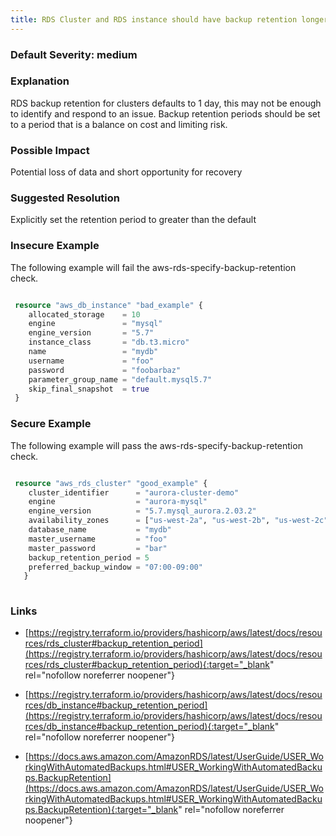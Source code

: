 ```yaml
---
title: RDS Cluster and RDS instance should have backup retention longer than default 1 day
---
```


### Default Severity: <span class="severity medium">medium</span>

### Explanation

RDS backup retention for clusters defaults to 1 day, this may not be enough to identify and respond to an issue. Backup retention periods should be set to a period that is a balance on cost and limiting risk.

### Possible Impact
Potential loss of data and short opportunity for recovery

### Suggested Resolution
Explicitly set the retention period to greater than the default


### Insecure Example

The following example will fail the aws-rds-specify-backup-retention check.
```terraform

 resource "aws_db_instance" "bad_example" {
 	allocated_storage    = 10
 	engine               = "mysql"
 	engine_version       = "5.7"
 	instance_class       = "db.t3.micro"
 	name                 = "mydb"
 	username             = "foo"
 	password             = "foobarbaz"
 	parameter_group_name = "default.mysql5.7"
 	skip_final_snapshot  = true
 }

```



### Secure Example

The following example will pass the aws-rds-specify-backup-retention check.
```terraform

 resource "aws_rds_cluster" "good_example" {
 	cluster_identifier      = "aurora-cluster-demo"
 	engine                  = "aurora-mysql"
 	engine_version          = "5.7.mysql_aurora.2.03.2"
 	availability_zones      = ["us-west-2a", "us-west-2b", "us-west-2c"]
 	database_name           = "mydb"
 	master_username         = "foo"
 	master_password         = "bar"
 	backup_retention_period = 5
 	preferred_backup_window = "07:00-09:00"
   }
 

```



### Links


- [https://registry.terraform.io/providers/hashicorp/aws/latest/docs/resources/rds_cluster#backup_retention_period](https://registry.terraform.io/providers/hashicorp/aws/latest/docs/resources/rds_cluster#backup_retention_period){:target="_blank" rel="nofollow noreferrer noopener"}

- [https://registry.terraform.io/providers/hashicorp/aws/latest/docs/resources/db_instance#backup_retention_period](https://registry.terraform.io/providers/hashicorp/aws/latest/docs/resources/db_instance#backup_retention_period){:target="_blank" rel="nofollow noreferrer noopener"}

- [https://docs.aws.amazon.com/AmazonRDS/latest/UserGuide/USER_WorkingWithAutomatedBackups.html#USER_WorkingWithAutomatedBackups.BackupRetention](https://docs.aws.amazon.com/AmazonRDS/latest/UserGuide/USER_WorkingWithAutomatedBackups.html#USER_WorkingWithAutomatedBackups.BackupRetention){:target="_blank" rel="nofollow noreferrer noopener"}



